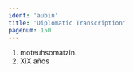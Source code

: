 ```yaml
---
ident: 'aubin'
title: 'Diplomatic Transcription'
pagenum: 150
---
```

1.    moteuhsomatzin.
2.    XiX años
